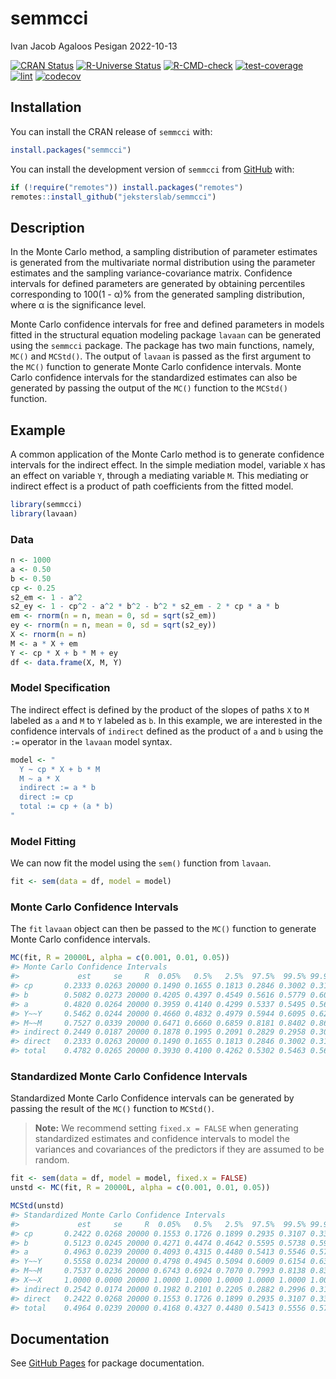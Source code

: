 semmcci
================
Ivan Jacob Agaloos Pesigan
2022-10-13

<!-- README.md is generated from README.Rmd. Please edit that file -->
<!-- badges: start -->

[![CRAN
Status](https://www.r-pkg.org/badges/version/semmcci)](https://cran.r-project.org/package=semmcci)
[![R-Universe
Status](https://jeksterslab.r-universe.dev/badges/semmcci)](https://jeksterslab.r-universe.dev)
[![R-CMD-check](https://github.com/jeksterslab/semmcci/workflows/R-CMD-check/badge.svg)](https://github.com/jeksterslab/semmcci/actions)
[![test-coverage](https://github.com/jeksterslab/semmcci/actions/workflows/test-coverage.yaml/badge.svg)](https://github.com/jeksterslab/semmcci/actions/workflows/test-coverage.yaml)
[![lint](https://github.com/jeksterslab/semmcci/actions/workflows/lint.yaml/badge.svg)](https://github.com/jeksterslab/semmcci/actions/workflows/lint.yaml)
[![codecov](https://codecov.io/gh/jeksterslab/semmcci/branch/main/graph/badge.svg?token=KVLUET3DJ6)](https://codecov.io/gh/jeksterslab/semmcci)
<!-- badges: end -->

## Installation

You can install the CRAN release of `semmcci` with:

``` r
install.packages("semmcci")
```

You can install the development version of `semmcci` from
[GitHub](https://github.com/jeksterslab/semmcci) with:

``` r
if (!require("remotes")) install.packages("remotes")
remotes::install_github("jeksterslab/semmcci")
```

## Description

In the Monte Carlo method, a sampling distribution of parameter
estimates is generated from the multivariate normal distribution using
the parameter estimates and the sampling variance-covariance matrix.
Confidence intervals for defined parameters are generated by obtaining
percentiles corresponding to 100(1 - α)% from the generated sampling
distribution, where α is the significance level.

Monte Carlo confidence intervals for free and defined parameters in
models fitted in the structural equation modeling package `lavaan` can
be generated using the `semmcci` package. The package has two main
functions, namely, `MC()` and `MCStd()`. The output of `lavaan` is
passed as the first argument to the `MC()` function to generate Monte
Carlo confidence intervals. Monte Carlo confidence intervals for the
standardized estimates can also be generated by passing the output of
the `MC()` function to the `MCStd()` function.

## Example

A common application of the Monte Carlo method is to generate confidence
intervals for the indirect effect. In the simple mediation model,
variable `X` has an effect on variable `Y`, through a mediating variable
`M`. This mediating or indirect effect is a product of path coefficients
from the fitted model.

``` r
library(semmcci)
library(lavaan)
```

### Data

``` r
n <- 1000
a <- 0.50
b <- 0.50
cp <- 0.25
s2_em <- 1 - a^2
s2_ey <- 1 - cp^2 - a^2 * b^2 - b^2 * s2_em - 2 * cp * a * b
em <- rnorm(n = n, mean = 0, sd = sqrt(s2_em))
ey <- rnorm(n = n, mean = 0, sd = sqrt(s2_ey))
X <- rnorm(n = n)
M <- a * X + em
Y <- cp * X + b * M + ey
df <- data.frame(X, M, Y)
```

### Model Specification

The indirect effect is defined by the product of the slopes of paths `X`
to `M` labeled as `a` and `M` to `Y` labeled as `b`. In this example, we
are interested in the confidence intervals of `indirect` defined as the
product of `a` and `b` using the `:=` operator in the `lavaan` model
syntax.

``` r
model <- "
  Y ~ cp * X + b * M
  M ~ a * X
  indirect := a * b
  direct := cp
  total := cp + (a * b)
"
```

### Model Fitting

We can now fit the model using the `sem()` function from `lavaan`.

``` r
fit <- sem(data = df, model = model)
```

### Monte Carlo Confidence Intervals

The `fit` `lavaan` object can then be passed to the `MC()` function to
generate Monte Carlo confidence intervals.

``` r
MC(fit, R = 20000L, alpha = c(0.001, 0.01, 0.05))
#> Monte Carlo Confidence Intervals
#>             est     se     R  0.05%   0.5%   2.5%  97.5%  99.5% 99.95%
#> cp       0.2333 0.0263 20000 0.1490 0.1655 0.1813 0.2846 0.3002 0.3183
#> b        0.5082 0.0273 20000 0.4205 0.4397 0.4549 0.5616 0.5779 0.6004
#> a        0.4820 0.0264 20000 0.3959 0.4140 0.4299 0.5337 0.5495 0.5642
#> Y~~Y     0.5462 0.0244 20000 0.4660 0.4832 0.4979 0.5944 0.6095 0.6263
#> M~~M     0.7527 0.0339 20000 0.6471 0.6660 0.6859 0.8181 0.8402 0.8613
#> indirect 0.2449 0.0187 20000 0.1878 0.1995 0.2091 0.2829 0.2958 0.3085
#> direct   0.2333 0.0263 20000 0.1490 0.1655 0.1813 0.2846 0.3002 0.3183
#> total    0.4782 0.0265 20000 0.3930 0.4100 0.4262 0.5302 0.5463 0.5652
```

### Standardized Monte Carlo Confidence Intervals

Standardized Monte Carlo Confidence intervals can be generated by
passing the result of the `MC()` function to `MCStd()`.

> **Note:** We recommend setting `fixed.x = FALSE` when generating
> standardized estimates and confidence intervals to model the variances
> and covariances of the predictors if they are assumed to be random.

``` r
fit <- sem(data = df, model = model, fixed.x = FALSE)
unstd <- MC(fit, R = 20000L, alpha = c(0.001, 0.01, 0.05))
```

``` r
MCStd(unstd)
#> Standardized Monte Carlo Confidence Intervals
#>             est     se     R  0.05%   0.5%   2.5%  97.5%  99.5% 99.95%
#> cp       0.2422 0.0268 20000 0.1553 0.1726 0.1899 0.2935 0.3107 0.3309
#> b        0.5123 0.0245 20000 0.4271 0.4474 0.4642 0.5595 0.5738 0.5920
#> a        0.4963 0.0239 20000 0.4093 0.4315 0.4480 0.5413 0.5546 0.5707
#> Y~~Y     0.5558 0.0234 20000 0.4798 0.4945 0.5094 0.6009 0.6154 0.6321
#> M~~M     0.7537 0.0236 20000 0.6743 0.6924 0.7070 0.7993 0.8138 0.8325
#> X~~X     1.0000 0.0000 20000 1.0000 1.0000 1.0000 1.0000 1.0000 1.0000
#> indirect 0.2542 0.0174 20000 0.1982 0.2101 0.2205 0.2882 0.2996 0.3120
#> direct   0.2422 0.0268 20000 0.1553 0.1726 0.1899 0.2935 0.3107 0.3309
#> total    0.4964 0.0239 20000 0.4168 0.4327 0.4480 0.5413 0.5556 0.5715
```

## Documentation

See [GitHub Pages](https://jeksterslab.github.io/semmcci/index.html) for
package documentation.
